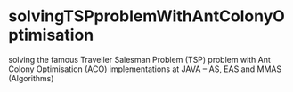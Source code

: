 solvingTSPproblemWithAntColonyOptimisation
==========================================

solving the famous Traveller Salesman Problem (TSP) problem with Ant Colony Optimisation (ACO) implementations at JAVA – AS, EAS and MMAS (Algorithms)
